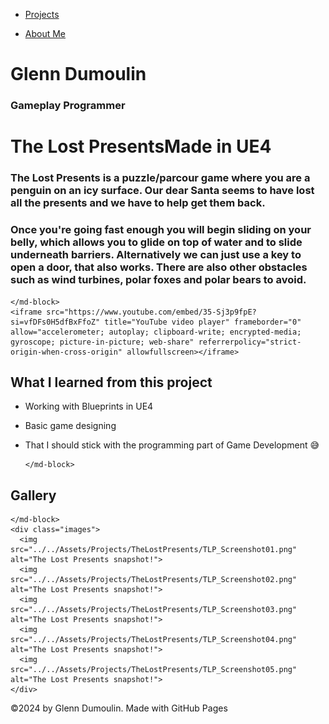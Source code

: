 <link href="../../style.css" rel="stylesheet"/>
<link href="../project-details.css" rel="stylesheet"/>
<script type="module" src="https://md-block.verou.me/md-block.js"></script>

<div class="nav-bar">
  <md-block>

- <a href="../../">Projects</a>
- <a href="../../About/">About Me</a>

  </md-block>
</div>

<div class="title">
  <md-block>

# Glenn Dumoulin

  </md-block>
  <h3>Gameplay Programmer</h3>
</div>

<div class="content">
  <h1 class="project-title"><span>The Lost Presents</span><span>Made in UE4</span></h1>
  <div class="intro">
    <md-block>

### The Lost Presents is a puzzle/parcour game where you are a penguin on an icy surface. Our dear Santa seems to have lost all the presents and we have to help get them back.

### Once you're going fast enough you will begin sliding on your belly, which allows you to glide on top of water and to slide underneath barriers. Alternatively we can just use a key to open a door, that also works. There are also other obstacles such as wind turbines, polar foxes and polar bears to avoid.

    </md-block>
    <iframe src="https://www.youtube.com/embed/35-Sj3p9fpE?si=vfDFs0H5dfBxFfoZ" title="YouTube video player" frameborder="0" allow="accelerometer; autoplay; clipboard-write; encrypted-media; gyroscope; picture-in-picture; web-share" referrerpolicy="strict-origin-when-cross-origin" allowfullscreen></iframe>
  </div>
  <div class="details">
    <div>
      <md-block>

## What I learned from this project

- Working with Blueprints in UE4
- Basic game designing
- That I should stick with the programming part of Game Development 😅

      </md-block>
    </div>
  </div>
  <div class="platforms"></div>
  <div class="gallery">
    <md-block>

## Gallery

    </md-block>
    <div class="images">
      <img src="../../Assets/Projects/TheLostPresents/TLP_Screenshot01.png" alt="The Lost Presents snapshot!">
      <img src="../../Assets/Projects/TheLostPresents/TLP_Screenshot02.png" alt="The Lost Presents snapshot!">
      <img src="../../Assets/Projects/TheLostPresents/TLP_Screenshot03.png" alt="The Lost Presents snapshot!">
      <img src="../../Assets/Projects/TheLostPresents/TLP_Screenshot04.png" alt="The Lost Presents snapshot!">
      <img src="../../Assets/Projects/TheLostPresents/TLP_Screenshot05.png" alt="The Lost Presents snapshot!">
    </div>
  </div>
</div>

<footer>
  <md-block>

©2024 by Glenn Dumoulin. Made with GitHub Pages

  </md-block>
</footer>
